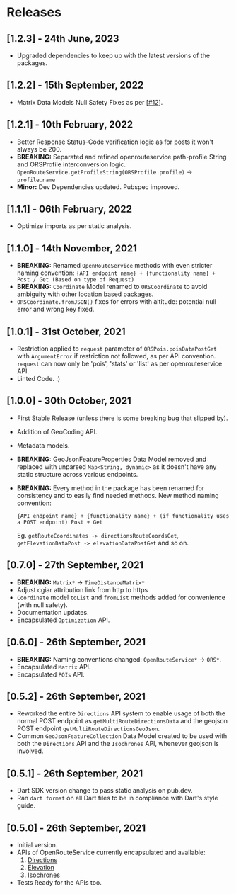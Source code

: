 # Releases

## [1.2.3] - 24th June, 2023

- Upgraded dependencies to keep up with the latest versions of the packages.

## [1.2.2] - 15th September, 2022

- Matrix Data Models Null Safety Fixes as per [[#12](https://github.com/Dhi13man/open_route_service/issues/12)].

## [1.2.1] - 10th February, 2022

- Better Response Status-Code verification logic as for posts it won't always be 200.
- **BREAKING:** Separated and refined openrouteservice path-profile String and ORSProfile interconversion logic.
  `OpenRouteService.getProfileString(ORSProfile profile)` -> `profile.name`
- **Minor:** Dev Dependencies updated. Pubspec improved.

## [1.1.1] - 06th February, 2022

- Optimize imports as per static analysis.

## [1.1.0] - 14th November, 2021

- **BREAKING:** Renamed `OpenRouteService` methods with even stricter naming convention:
    ```{API endpoint name} + {functionality name} + Post / Get (Based on type of Request)```
- **BREAKING:** `Coordinate` Model renamed to `ORSCoordinate` to avoid ambiguity with other location based packages.
- `ORSCoordinate.fromJSON()` fixes for errors with altitude: potential null error and wrong key fixed.

## [1.0.1] - 31st October, 2021

- Restriction applied to `request` parameter of `ORSPois.poisDataPostGet` with `ArgumentError` if restriction not followed, as per API convention. `request` can now only be 'pois', 'stats' or 'list' as per openrouteservice API.
- Linted Code. :)

## [1.0.0] - 30th October, 2021

- First Stable Release (unless there is some breaking bug that slipped by).
- Addition of GeoCoding API.
- Metadata models.
- **BREAKING:** GeoJsonFeatureProperties Data Model removed and replaced with unparsed `Map<String, dynamic>` as it doesn't have any static structure across various endpoints.
- **BREAKING:** Every method in the package has been renamed for consistency and to easily find needed methods. New method naming convention:

  ```{API endpoint name} + {functionality name} + (if functionality uses a POST endpoint) Post + Get```

  Eg. `getRouteCoordinates -> directionsRouteCoordsGet`, `getElevationDataPost -> elevationDataPostGet` and so on.

## [0.7.0] - 27th September, 2021

- **BREAKING:** `Matrix*` -> `TimeDistanceMatrix*`
- Adjust cgiar attribution link from http to https
- `Coordinate` model `toList` and `fromList` methods added for convenience (with null safety).
- Documentation updates.
- Encapsulated `Optimization` API.

## [0.6.0] - 26th September, 2021

- **BREAKING:** Naming conventions changed: `OpenRouteService*` -> `ORS*`.
- Encapsulated `Matrix` API.
- Encapsulated `POIs` API.

## [0.5.2] - 26th September, 2021

- Reworked the entire `Directions` API system to enable usage of both the normal POST endpoint as `getMultiRouteDirectionsData` and the geojson POST endpoint `getMultiRouteDirectionsGeoJson`.
- Common `GeoJsonFeatureCollection` Data Model created to be used with both the `Directions` API and the `Isochrones` API, whenever geojson is involved.

## [0.5.1] - 26th September, 2021

- Dart SDK version change to pass static analysis on pub.dev.
- Ran `dart format` on all Dart files to be in compliance with Dart's style guide.

## [0.5.0] - 26th September, 2021

- Initial version.
- APIs of OpenRouteService currently encapsulated and available:
  1. [Directions](https://openrouteservice.org/dev/#/api-docs/v2/directions/)
  2. [Elevation](https://openrouteservice.org/dev/#/api-docs/elevation/)
  3. [Isochrones](https://openrouteservice.org/dev/#/api-docs/v2/isochrones/)
- Tests Ready for the APIs too.

